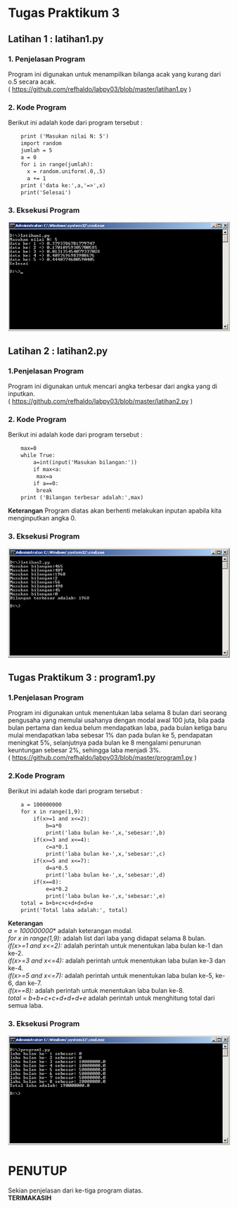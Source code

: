 # Tugas Praktikum 3
## Latihan 1 : latihan1.py
### 1. Penjelasan Program
Program ini digunakan untuk menampilkan bilanga acak yang kurang dari o.5 secara acak.  
( https://github.com/refhaldo/labpy03/blob/master/latihan1.py )  
### 2. Kode Program
Berikut ini adalah kode dari program tersebut :  

        print ('Masukan nilai N: 5')
        import random
        jumlah = 5
        a = 0
        for i in range(jumlah):
          x = random.uniform(.0,.5)
          a += 1
        print ('data ke:',a,'=>',x)
        print('Selesai')
### 3. Eksekusi Program
![image](https://github.com/refhaldo/labpy03/blob/master/latihan1.png?raw=true)
## Latihan 2 : latihan2.py
### 1.Penjelasan Program
Program ini digunakan untuk mencari angka terbesar dari angka yang di inputkan.  
( https://github.com/refhaldo/labpy03/blob/master/latihan2.py )  
### 2. Kode Program
Berikut ini adalah kode dari program tersebut :  

        max=0
        while True:
	        a=int(input('Masukan bilangan:'))
	        if max<a:
	         max=a
	        if a==0:
	         break
        print ('Bilangan terbesar adalah:',max)

**Keterangan**
Program diatas akan berhenti melakukan inputan apabila kita menginputkan angka 0.
### 3. Eksekusi Program
![image](https://github.com/refhaldo/labpy03/blob/master/latihan2.png?raw=true)
## Tugas Praktikum 3 : program1.py
### 1.Penjelasan Program
Program ini digunakan untuk menentukan laba selama 8 bulan dari seorang pengusaha yang memulai usahanya dengan modal awal 100 juta, bila pada bulan pertama dan kedua belum mendapatkan laba, pada bulan ketiga baru mulai mendapatkan laba sebesar 1% dan pada bulan ke 5, pendapatan meningkat 5%, selanjutnya pada bulan ke 8 mengalami penurunan keuntungan sebesar 2%, sehingga laba menjadi 3%.  
( https://github.com/refhaldo/labpy03/blob/master/program1.py )
### 2.Kode Program
Berikut ini adalah kode dari program tersebut :  

        a = 100000000
        for x in range(1,9):
	        if(x>=1 and x<=2):
		        b=a*0
        		print('laba bulan ke-',x,'sebesar:',b)
	        if(x>=3 and x<=4):
        		c=a*0.1
	        	print('laba bulan ke-',x,'sebesar:',c)
	        if(x>=5 and x<=7):
		        d=a*0.5
	        	print('laba bulan ke-',x,'sebesar:',d)
	        if(x==8):
		        e=a*0.2
		        print('laba bulan ke-',x,'sebesar:',e)
        total = b+b+c+c+d+d+d+e
        print('Total laba adalah:', total)

**Keterangan**  
*a = 100000000** adalah keterangan modal.  
*for x in range(1,9):* adalah list dari laba yang didapat selama 8 bulan.  
*if(x>=1 and x<=2):* adalah perintah untuk menentukan laba bulan ke-1 dan ke-2.  
*if(x>=3 and x<=4):* adalah perintah untuk menentukan laba bulan ke-3 dan ke-4.  
*if(x>=5 and x<=7):* adalah perintah untuk menentukan laba bulan ke-5, ke-6, dan ke-7.  
*if(x==8):* adalah perintah untuk menentukan laba bulan ke-8.  
*total = b+b+c+c+d+d+d+e* adalah perintah untuk menghitung total dari semua laba.  
###  3. Eksekusi Program
![image](https://github.com/refhaldo/labpy03/blob/master/program1.png?raw=true)
# PENUTUP
Sekian penjelasan dari ke-tiga program diatas.  
**TERIMAKASIH**
